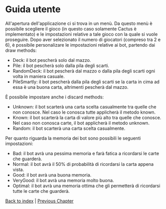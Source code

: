# Guida utente

All'apertura dell'applicazione ci si trova in un menù. Da questo menù è possibile scegliere il gioco (in questo caso solamente Cactus è implementato) e le impostazioni relative a tale gioco con la quale si vuole proseguire. Dopo aver selezionato il numero di giocatori (compreso tra 2 e 6), è possibile personalizare le impostazioni relative ai bot, partendo dai draw methods:
- Deck: il bot pescherà solo dal mazzo.
- Pile: il bot pescherà solo dalla pila degli scarti.
- RandomDeck: il bot pescherà dal mazzo o dalla pila degli scarti ogni volta in maniera casuale.
- PileSmartly: il bot pescherà dalla pila degli scarti se la carta in cima ad essa è una buona carta, altrimenti pescherà dal mazzo.

È possibile impostare anche i discard methods:
- Unknown: il bot scarterà una carta scelta casualmente tra quelle che non conosce. Nel caso le conosca tutte applicherà il metodo known.
- Known: il bot scarterà la carta di valore più alto tra quelle che conosce. Nel caso non conosca carte, il bot applicherà il metodo unknown.
- Random: il bot scarterà una carta scelta casualmente.

Per quanto riguarda la memoria dei bot sono possibili le seguenti impostazioni:
- Bad: il bot avrà una pessima memoria e farà fatica a ricordarsi le carte che guarderà.
- Normal: il bot avrà il 50% di probabilità di ricordarsi la carta appena vista.
- Good: il bot avrà una buona memoria.
- VeryGood: il bot avrà una memoria molto buona.
- Optimal: il bot avrà una memoria ottima che gli permetterà di ricordarsi tutte le carte che guarderà.

[Back to index](../index.md) |
[Previous Chapter](../8-conclusion/index.md)

